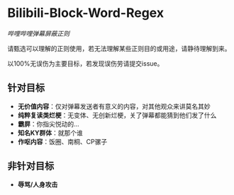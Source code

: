 # Bilibili-Block-Word-Regex

*哔哩哔哩弹幕屏蔽正则*

请甄选可以理解的正则使用，若无法理解某些正则目的或用途，请静待理解到来。

以100%无误伤为主要目标，若发现误伤劳请提交issue。

## 针对目标

- **无价值内容**：仅对弹幕发送者有意义的内容，对其他观众来讲莫名其妙
- **纯粹复读类烂梗**：无变体、无创新烂梗，关了弹幕都能猜到他们发了什么
- **霸屏**：你指尖悦动的...
- **知名KY群体**：就那个谁
- **作呕内容**：饭圈、南桐、CP骡子

## 非针对目标

- **辱骂/人身攻击**